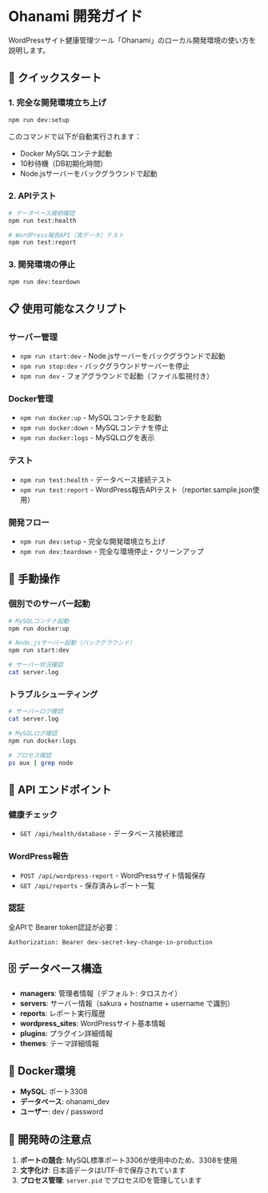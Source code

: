 # Ohanami 開発ガイド

WordPressサイト健康管理ツール「Ohanami」のローカル開発環境の使い方を説明します。

## 🚀 クイックスタート

### 1. 完全な開発環境立ち上げ
```bash
npm run dev:setup
```
このコマンドで以下が自動実行されます：
- Docker MySQLコンテナ起動
- 10秒待機（DB初期化時間）
- Node.jsサーバーをバックグラウンドで起動

### 2. APIテスト
```bash
# データベース接続確認
npm run test:health

# WordPress報告API（実データ）テスト
npm run test:report
```

### 3. 開発環境の停止
```bash
npm run dev:teardown
```

## 📋 使用可能なスクリプト

### サーバー管理
- `npm run start:dev` - Node.jsサーバーをバックグラウンドで起動
- `npm run stop:dev` - バックグラウンドサーバーを停止
- `npm run dev` - フォアグラウンドで起動（ファイル監視付き）

### Docker管理
- `npm run docker:up` - MySQLコンテナを起動
- `npm run docker:down` - MySQLコンテナを停止
- `npm run docker:logs` - MySQLログを表示

### テスト
- `npm run test:health` - データベース接続テスト
- `npm run test:report` - WordPress報告APIテスト（reporter.sample.json使用）

### 開発フロー
- `npm run dev:setup` - 完全な開発環境立ち上げ
- `npm run dev:teardown` - 完全な環境停止・クリーンアップ

## 🔧 手動操作

### 個別でのサーバー起動
```bash
# MySQLコンテナ起動
npm run docker:up

# Node.jsサーバー起動（バックグラウンド）
npm run start:dev

# サーバー状況確認
cat server.log
```

### トラブルシューティング
```bash
# サーバーログ確認
cat server.log

# MySQLログ確認
npm run docker:logs

# プロセス確認
ps aux | grep node
```

## 📡 API エンドポイント

### 健康チェック
- `GET /api/health/database` - データベース接続確認

### WordPress報告
- `POST /api/wordpress-report` - WordPressサイト情報保存
- `GET /api/reports` - 保存済みレポート一覧

### 認証
全APIで Bearer token認証が必要：
```
Authorization: Bearer dev-secret-key-change-in-production
```

## 🗄️ データベース構造

- **managers**: 管理者情報（デフォルト: タロスカイ）
- **servers**: サーバー情報（sakura + hostname + username で識別）
- **reports**: レポート実行履歴
- **wordpress_sites**: WordPressサイト基本情報
- **plugins**: プラグイン詳細情報
- **themes**: テーマ詳細情報

## 🐳 Docker環境

- **MySQL**: ポート3308
- **データベース**: ohanami_dev
- **ユーザー**: dev / password

## 📝 開発時の注意点

1. **ポートの競合**: MySQL標準ポート3306が使用中のため、3308を使用
2. **文字化け**: 日本語データはUTF-8で保存されています
3. **プロセス管理**: `server.pid` でプロセスIDを管理しています
